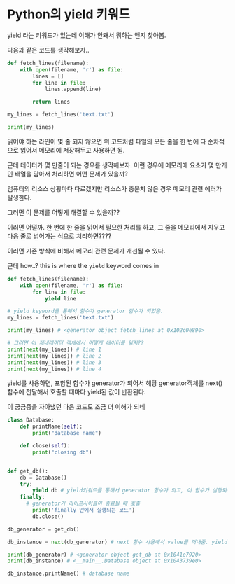# Python의 yield 키워드

yield 라는 키워드가 있는데 이해가 안돼서 뭐하는 앤지 찾아봄.

다음과 같은 코드를 생각해보자..

```python
def fetch_lines(filename):
    with open(filename, 'r') as file:
        lines = []
        for line in file:
            lines.append(line)

        return lines

my_lines = fetch_lines('text.txt')

print(my_lines)
```

읽어야 하는 라인이 몇 줄 되지 않으면 위 코드처럼 파일의 모든 줄을 한 번에 다 순차적으로 읽어서 메모리에 저장해두고 사용하면 됨.

근데 데이터가 몇 만줄이 되는 경우를 생각해보자. 이런 경우에 메모리에 요소가 몇 만개인 배열을 담아서 처리하면 어떤 문제가 있을까?

컴퓨터의 리소스 상황마다 다르겠지만 리소스가 충분치 않은 경우 메모리 관련 에러가 발생한다.

그러면 이 문제를 어떻게 해결할 수 있을까??

이러면 어떨까. 한 번에 한 줄을 읽어서 필요한 처리를 하고, 그 줄을 메모리에서 지우고 다음 줄로 넘어가는 식으로 처리하면????

이러면 기존 방식에 비해서 메모리 관련 문제가 개선될 수 있다.

근데 how..? this is where the `yield` keyword comes in

```python
def fetch_lines(filename):
    with open(filename, 'r') as file:
        for line in file:
            yield line

# yield keyword를 통해서 함수가 generator 함수가 되었음.
my_lines = fetch_lines('text.txt')

print(my_lines) # <generator object fetch_lines at 0x102c0e890>

# 그러면 이 제네레이터 객체에서 어떻게 데이터를 읽지??
print(next(my_lines)) # line 1
print(next(my_lines)) # line 2
print(next(my_lines)) # line 3
print(next(my_lines)) # line 4
```

yield를 사용하면, 포함된 함수가 generator가 되어서 해당 generator객체를 next() 함수에 전달해서 호출할 때마다 yield된 값이 반환된다.

이 궁금증을 자아냈던 다음 코드도 조금 더 이해가 되네

```python
class Database:
    def printName(self):
        print("database name")

    def close(self):
        print("closing db")


def get_db():
    db = Database()
    try:
        yield db # yield키워드를 통해서 generator 함수가 되고, 이 함수가 실행되면 생성되는건 generator 임
    finally:
      # generator가 라이프사이클이 종료될 때 호출
        print('finally 안에서 실행되는 코드')
        db.close()

db_generator = get_db()

db_instance = next(db_generator) # next 함수 사용해서 value를 꺼내줌. yield된 값이 반환되므로 db객체가 반환됨

print(db_generator) # <generator object get_db at 0x1041e7920>
print(db_instance) # <__main__.Database object at 0x1043739e0>

db_instance.printName() # database name

```

